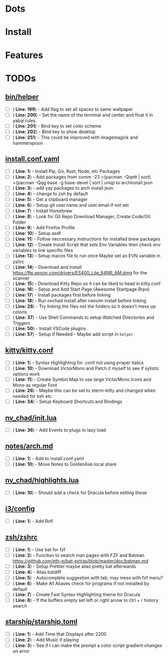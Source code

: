 # Dots

# Install

# Features

# TODOs
## [bin/helper](bin/helper)
- [ ] ( __Line: 199__) - Add flag to set all spaces to same wallpaper
- [ ] ( __Line: 200__) - Set the name of the terminal and center and float it in yabai rules
- [ ] ( __Line: 201__) - Bind key to set color scheme
- [ ] ( __Line: 202__) - Bind key to show desktop
- [ ] ( __Line: 251__) - This could be improved with imagemagick and hammerspoon 

## [install.conf.yaml](install.conf.yaml)
- [ ] ( __Line: 1__) - Install Pip, Go, Rust, Node, etc Packages
- [ ] ( __Line: 2__) - Add packages from comm -23 <(pacman -Qqett | sort) <(pacman -Qqg base -g base-devel | sort | uniq) to archinstall json
- [ ] ( __Line: 3__) - add yay packages to arch install json
- [ ] ( __Line: 4__) - change to zsh by default
- [ ] ( __Line: 5__) - Get a clipboard manager
- [ ] ( __Line: 6__) - Setup git user.name and user.email if not set
- [ ] ( __Line: 7__) - Install Homebrew
- [ ] ( __Line: 8__) - Look for Git Repo Download Manager, Create Code/Git Folder
- [ ] ( __Line: 9__) - Add Firefox Profile
- [ ] ( __Line: 10__) - Setup asdf
- [ ] ( __Line: 11__) - Follow neccessary instructions for installed brew packages
- [ ] ( __Line: 12__) - Create Install Script that sets Env Variables then check env variables to link specific files
- [ ] ( __Line: 13__) - Setup macos file to run once Maybe set an EVN variable in zshrc
- [ ] ( __Line: 14__) - Download and install https://ftp.epson.com/drivers/ES400_Lite_64NR_AM.dmg for the scanner
- [ ] ( __Line: 15__) - Download Kitty Repo so it can be liked to head in kitty.conf 
- [ ] ( __Line: 16__) - Setup and Add Start Page (Awesome Startpage Rrpo)
- [ ] ( __Line: 17__) - Install packages first before linking 
- [ ] ( __Line: 18__) - Run nvchad install after neovim install before linking
- [ ] ( __Line: 26__) - Try linking the files not the folders so it doesn't mess up colorls
- [ ] ( __Line: 37__) - Use Shell Commands to setup Watched Directories and Triggers
- [ ] ( __Line: 50__) - Install VSCode plugins 
- [ ] ( __Line: 57__) - Setup If Needed - Maybe add script in `helper`

## [kitty/kitty.conf](kitty/kitty.conf)
- [ ] ( __Line: 1__) - Syntax Highlighting for .conf not using proper italics 
- [ ] ( __Line: 10__) - Download VictorMono and Patch it myself to see if sylistic options work
- [ ] ( __Line: 11__) - Create Symbol Map to use large VictorMono Icons and Mono as regular Font
- [ ] ( __Line: 26__) - Maybe this can be set to xterm-kitty and changed when needed for ssh etc
- [ ] ( __Line: 34__) - Setup Keyboard Shortcuts and Bindings

## [nv_chad/init.lua](nv_chad/init.lua)
- [ ] ( __Line: 36__) - Add Events to plugs to lazy load

## [notes/arch.md](notes/arch.md)
- [ ] ( __Line: 1__) - Add to install.conf.yaml 
- [ ] ( __Line: 10__) - Move Notes to GoldenAxe.local share

## [nv_chad/highlights.lua](nv_chad/highlights.lua)
- [ ] ( __Line: 10__) - Should add a check for Dracula before setting these 

## [i3/config](i3/config)
- [ ] ( __Line: 1__) - Add Rofi

## [zsh/zshrc](zsh/zshrc)
- [ ] ( __Line: 1__) - Use bat for fzf
- [ ] ( __Line: 2__) - Function to search man pages with FZF and Batman https://github.com/eth-p/bat-extras/blob/master/doc/batman.md
- [ ] ( __Line: 3__) - Setup Prettier maybe alias pretty bat afterwards
- [ ] ( __Line: 4__) - Alias batdiff
- [ ] ( __Line: 5__) - Autocomplete suggestion with tab, may mess with fzf menu?
- [ ] ( __Line: 6__) - Make All Aliases check for programs if not installed by default
- [ ] ( __Line: 7__) - Create Fast Syntax Highlighting theme for Dracula
- [ ] ( __Line: 8__) - If the buffers empty set left or right arrow to ctrl + r history search

## [starship/starship.toml](starship/starship.toml)
- [ ] ( __Line: 1__) - Add Time that Displays after 2200
- [ ] ( __Line: 2__) - Add Music if playing
- [ ] ( __Line: 3__) - See if I can make the prompt a color script gradient changes on error
